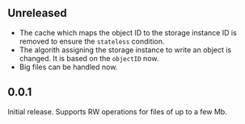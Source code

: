 ## Unreleased

- The cache which maps the object ID to the storage instance ID is removed to ensure the `stateless` condition.
- The algorith assigning the storage instance to write an object is changed. It is based on the `objectID` now.
- Big files can be handled now.

## 0.0.1

Initial release. Supports RW operations for files of up to a few Mb.
